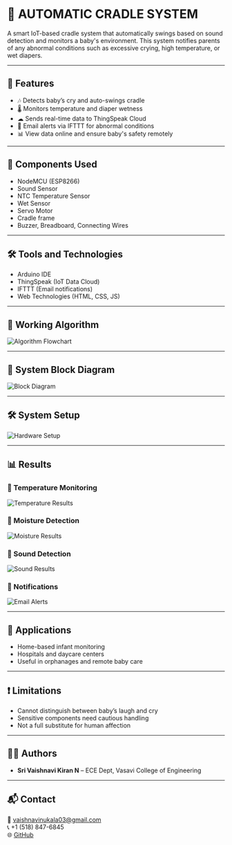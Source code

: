 # 👶 AUTOMATIC CRADLE SYSTEM

A smart IoT-based cradle system that automatically swings based on sound detection and monitors a baby's environment. This system notifies parents of any abnormal conditions such as excessive crying, high temperature, or wet diapers.

---

## 📌 Features

- 🎶 Detects baby’s cry and auto-swings cradle
- 🌡 Monitors temperature and diaper wetness
- ☁ Sends real-time data to ThingSpeak Cloud
- 📧 Email alerts via IFTTT for abnormal conditions
- 📊 View data online and ensure baby's safety remotely

---

## 🧰 Components Used

- NodeMCU (ESP8266)
- Sound Sensor
- NTC Temperature Sensor
- Wet Sensor
- Servo Motor
- Cradle frame
- Buzzer, Breadboard, Connecting Wires

---

## 🛠 Tools and Technologies

- Arduino IDE
- ThingSpeak (IoT Data Cloud)
- IFTTT (Email notifications)
- Web Technologies (HTML, CSS, JS)

---

## 🔄 Working Algorithm

![Algorithm Flowchart](images/Algorithm.png)

---

## 🧱 System Block Diagram

![Block Diagram](images/Block_Diagram.png)

---

## 🛠 System Setup

![Hardware Setup](images/Setup.png)

---

## 📊 Results

### 🔹 Temperature Monitoring

![Temperature Results](images/temperature_results.png)

### 🔹 Moisture Detection

![Moisture Results](images/Moisture_results.png)

### 🔹 Sound Detection

![Sound Results](images/Sound_results.png)

### 🔔 Notifications

![Email Alerts](images/notifications.png)


---

## 📌 Applications

- Home-based infant monitoring
- Hospitals and daycare centers
- Useful in orphanages and remote baby care

---

## ❗ Limitations

- Cannot distinguish between baby’s laugh and cry
- Sensitive components need cautious handling
- Not a full substitute for human affection

---

## 👩‍💻 Authors

- **Sri Vaishnavi Kiran N** – ECE Dept, Vasavi College of Engineering


---

## 📬 Contact

📧 vaishnavinukala03@gmail.com  
📞 +1 (518) 847-6845  
🌐 [GitHub](https://github.com/VaishnaviKiran)

